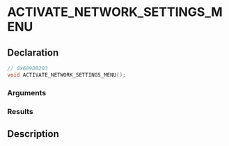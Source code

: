 # ACTIVATE_NETWORK_SETTINGS_MENU

## Declaration
```cpp
// 0x609D0203
void ACTIVATE_NETWORK_SETTINGS_MENU();
```

### Arguments

### Results

## Description
